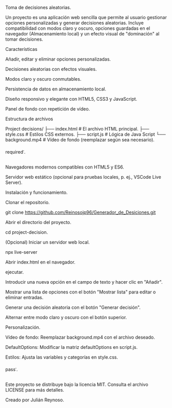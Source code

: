 Toma de decisiones aleatorias.

Un proyecto es una aplicación web sencilla que permite al usuario gestionar opciones personalizadas y generar decisiones aleatorias. Incluye compatibilidad con modos claro y oscuro, opciones guardadas en el navegador (Almacenamiento local) y un efecto visual de "dominación" al tomar decisiones.

Características

Añadir, editar y eliminar opciones personalizadas.

Decisiones aleatorias con efectos visuales.

Modos claro y oscuro conmutables.

Persistencia de datos en almacenamiento local.

Diseño responsivo y elegante con HTML5, CSS3 y JavaScript.

Panel de fondo con repetición de vídeo.

Estructura de archivos

Project decisions/
├── index.html # El archivo HTML principal.
├── style.css # Estilos CSS externos.
├── script.js # Lógica de Java Script
└── background.mp4 # Vídeo de fondo (reemplazar según sea necesario).

required་.

Navegadores modernos compatibles con HTML5 y ES6.

Servidor web estático (opcional para pruebas locales, p. ej., VSCode Live Server).

Instalación y funcionamiento.

Clonar el repositorio.

git clone https://github.com/Reinosojp96/Generador_de_Desiciones.git

Abrir el directorio del proyecto.

cd project-decision.

(Opcional) Iniciar un servidor web local.

npx live-server

Abrir index.html en el navegador.

ejecutar.

Introducir una nueva opción en el campo de texto y hacer clic en "Añadir".

Mostrar una lista de opciones con el botón "Mostrar lista" para editar o eliminar entradas.

Generar una decisión aleatoria con el botón "Generar decisión".

Alternar entre modo claro y oscuro con el botón superior.

Personalización.

Vídeo de fondo: Reemplazar background.mp4 con el archivo deseado.

DefaultOptions: Modificar la matriz defaultOptions en script.js.

Estilos: Ajusta las variables y categorías en style.css.

pass་.

Este proyecto se distribuye bajo la licencia MIT. Consulta el archivo LICENSE para más detalles.

Creado por Julián Reynoso.
